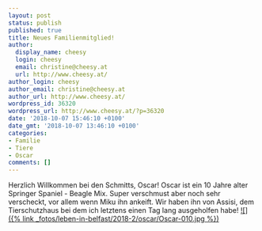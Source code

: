 ```yaml
---
layout: post
status: publish
published: true
title: Neues Familienmitglied!
author:
  display_name: cheesy
  login: cheesy
  email: christine@cheesy.at
  url: http://www.cheesy.at/
author_login: cheesy
author_email: christine@cheesy.at
author_url: http://www.cheesy.at/
wordpress_id: 36320
wordpress_url: http://www.cheesy.at/?p=36320
date: '2018-10-07 15:46:10 +0100'
date_gmt: '2018-10-07 13:46:10 +0100'
categories:
- Familie
- Tiere
- Oscar
comments: []
---
```

Herzlich Willkommen bei den Schmitts, Oscar!
Oscar ist ein 10 Jahre alter Springer Spaniel - Beagle Mix. Super verschmust aber noch sehr verscheckt, vor allem wenn Miku ihn ankeift. Wir haben ihn von Assisi, dem Tierschutzhaus bei dem ich letztens einen Tag lang ausgeholfen habe!
[![]({% link _fotos/leben-in-belfast/2018-2/oscar/Oscar-010.jpg %})](http://www.cheesy.at/fotos/leben-in-belfast/oscar/)

